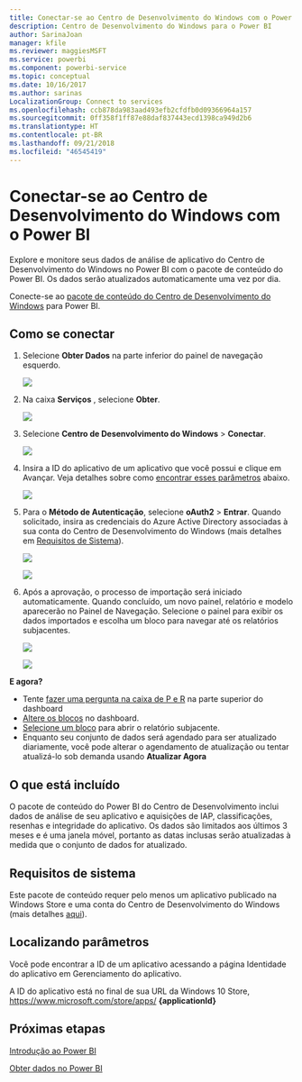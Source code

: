 ```yaml
---
title: Conectar-se ao Centro de Desenvolvimento do Windows com o Power BI
description: Centro de Desenvolvimento do Windows para o Power BI
author: SarinaJoan
manager: kfile
ms.reviewer: maggiesMSFT
ms.service: powerbi
ms.component: powerbi-service
ms.topic: conceptual
ms.date: 10/16/2017
ms.author: sarinas
LocalizationGroup: Connect to services
ms.openlocfilehash: ccb878da983aad493efb2cfdfb0d09366964a157
ms.sourcegitcommit: 0ff358f1ff87e88daf837443ecd1398ca949d2b6
ms.translationtype: HT
ms.contentlocale: pt-BR
ms.lasthandoff: 09/21/2018
ms.locfileid: "46545419"
---
```

# <a name="connect-to-windows-dev-center-with-power-bi"></a>Conectar-se ao Centro de Desenvolvimento do Windows com o Power BI
Explore e monitore seus dados de análise de aplicativo do Centro de Desenvolvimento do Windows no Power BI com o pacote de conteúdo do Power BI. Os dados serão atualizados automaticamente uma vez por dia.

Conecte-se ao [pacote de conteúdo do Centro de Desenvolvimento do Windows](https://app.powerbi.com/getdata/services/devcenter) para Power BI.

## <a name="how-to-connect"></a>Como se conectar
1. Selecione **Obter Dados** na parte inferior do painel de navegação esquerdo.
   
   ![](media/service-connect-to-windows-dev-center/getdata.png)
2. Na caixa **Serviços** , selecione **Obter**.
   
   ![](media/service-connect-to-windows-dev-center/services.png)
3. Selecione **Centro de Desenvolvimento do Windows** \> **Conectar**.
   
   ![](media/service-connect-to-windows-dev-center/windowsdev.png)
4. Insira a ID do aplicativo de um aplicativo que você possui e clique em Avançar. Veja detalhes sobre como [encontrar esses parâmetros](#FindingParams) abaixo.
   
   ![](media/service-connect-to-windows-dev-center/params.png)
5. Para o **Método de Autenticação**, selecione **oAuth2** \> **Entrar**. Quando solicitado, insira as credenciais do Azure Active Directory associadas à sua conta do Centro de Desenvolvimento do Windows (mais detalhes em [Requisitos de Sistema](#Requirements)).
   
    ![](media/service-connect-to-windows-dev-center/creds.png)
   
    ![](media/service-connect-to-windows-dev-center/creds2.png)
6. Após a aprovação, o processo de importação será iniciado automaticamente. Quando concluído, um novo painel, relatório e modelo aparecerão no Painel de Navegação. Selecione o painel para exibir os dados importados e escolha um bloco para navegar até os relatórios subjacentes.
   
    ![](media/service-connect-to-windows-dev-center/dashboard.png)
   
    ![](media/service-connect-to-windows-dev-center/report.png)

**E agora?**

* Tente [fazer uma pergunta na caixa de P e R](consumer/end-user-q-and-a.md) na parte superior do dashboard
* [Altere os blocos](service-dashboard-edit-tile.md) no dashboard.
* [Selecione um bloco](consumer/end-user-tiles.md) para abrir o relatório subjacente.
* Enquanto seu conjunto de dados será agendado para ser atualizado diariamente, você pode alterar o agendamento de atualização ou tentar atualizá-lo sob demanda usando **Atualizar Agora**

## <a name="whats-included"></a>O que está incluído
O pacote de conteúdo do Power BI do Centro de Desenvolvimento inclui dados de análise de seu aplicativo e aquisições de IAP, classificações, resenhas e integridade do aplicativo. Os dados são limitados aos últimos 3 meses e é uma janela móvel, portanto as datas inclusas serão atualizadas à medida que o conjunto de dados for atualizado.

<a name="Requirements"></a>

## <a name="system-requirements"></a>Requisitos de sistema
Este pacote de conteúdo requer pelo menos um aplicativo publicado na Windows Store e uma conta do Centro de Desenvolvimento do Windows (mais detalhes [aqui](https://msdn.microsoft.com/windows/uwp/publish/manage-account-users)).

<a name="FindingParams"></a>

## <a name="finding-parameters"></a>Localizando parâmetros
Você pode encontrar a ID de um aplicativo acessando a página Identidade do aplicativo em Gerenciamento do aplicativo.

A ID do aplicativo está no final de sua URL da Windows 10 Store, https://www.microsoft.com/store/apps/ **{applicationId}**

## <a name="next-steps"></a>Próximas etapas
[Introdução ao Power BI](service-get-started.md)

[Obter dados no Power BI](service-get-data.md)


